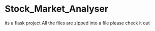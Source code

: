 # Stock_Market_Analyser
its a flask project
All the files are zipped into a file
please check it out
